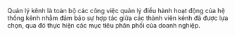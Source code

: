Quản lý kênh là toàn bộ các công việc quản lý điều hành hoạt động của hệ thống kênh nhằm đảm bảo sự hợp tác giữa các thành viên kênh đã được lựa chọn, qua đó thực hiện các mục tiêu phân phối của doanh nghiệp.

